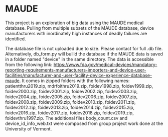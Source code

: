 # MAUDE
This project is an exploration of big data using the MAUDE medical database. Pulling from multiple subsets of the MAUDE database, device manufacturers with inordinately high instances of deadly failures are identified.

The database file is not uploaded due to size. Please contact for full .db file. Alternatively, db_form.py will builid the database if the MAUDE data is saved in a folder named "device" in the same directory. The data is accessible from the following link: https://www.fda.gov/medical-devices/mandatory-reporting-requirements-manufacturers-importers-and-device-user-facilities/manufacturer-and-user-facility-device-experience-database-maude. It comes in zipped folders with the following names: patientthru2019.zip, mdrfoithru2019.zip, foidev1998.zip, foidev1999.zip, foidev2000.zip, foidev2001.zip, foidev2002.zip, foidev2003.zip, foidev2004.zip, foidev2005.zip, foidev2006.zip, foidev2007.zip, foidev2008.zip, foidev2009.zip, foidev2010.zip, foidev2011.zip, foidev2012.zip, foidev2013.zip, foidev2014.zip, foidev2015.zip, foidev2016.zip, foidev2017.zip, foidev2018.zip, foidev2019.zip, foidevthru1997.zip. The additional files body_count.csv and device_id_info_web.txt were composed from group project work done at the University of Vermont. 

